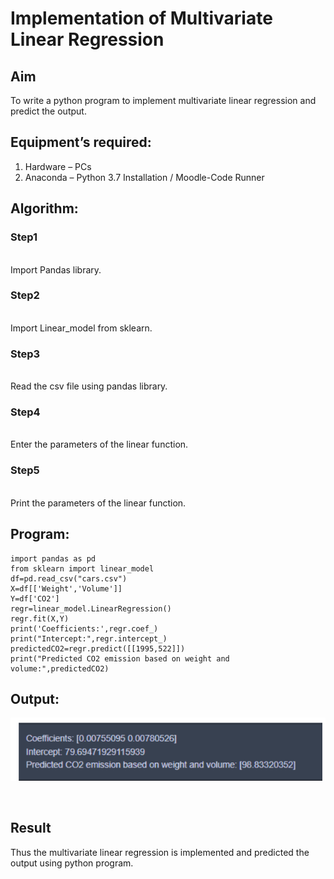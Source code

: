 # Implementation of Multivariate Linear Regression
## Aim
To write a python program to implement multivariate linear regression and predict the output.
## Equipment’s required:
1.	Hardware – PCs
2.	Anaconda – Python 3.7 Installation / Moodle-Code Runner
## Algorithm:
### Step1
<br>
Import Pandas library.

### Step2
<br>
Import Linear_model from sklearn.

### Step3
<br>
Read the csv file using pandas library.

### Step4
<br>
Enter the parameters of the linear function.

### Step5
<br>
Print the parameters of the linear function.

## Program:
```
import pandas as pd
from sklearn import linear_model
df=pd.read_csv("cars.csv")
X=df[['Weight','Volume']]
Y=df['CO2']
regr=linear_model.LinearRegression()
regr.fit(X,Y)
print('Coefficients:',regr.coef_)
print("Intercept:",regr.intercept_)
predictedCO2=regr.predict([[1995,522]])
print("Predicted CO2 emission based on weight and volume:",predictedCO2)

```
## Output:
![gitlogo](1.png)

<br>

## Result
Thus the multivariate linear regression is implemented and predicted the output using python program.